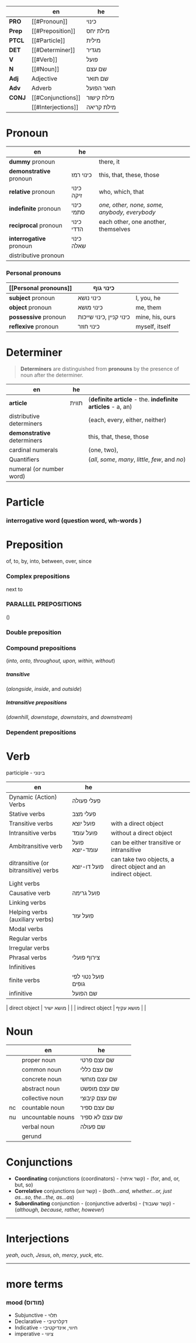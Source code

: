 |          | en                 | he         |
| -------- | ------------------ | ---------- |
| **PRO**  | [[#Pronoun]]       | כינוי      |
| **Prep** | [[#Preposition]]   | מילת יחס   |
| **PTCL** | [[#Particle]]      | מילית      |
| **DET**  | [[#Determiner]]    | מגדיר      |
| **V**    | [[#Verb]]          | פועל       |
| **N**    | [[#Noun]]          | שם עצם     |
| **Adj**  | Adjective          | שם תואר    |
| **Adv**  | Adverb             | תואר הפועל |
| **CONJ** | [[#Conjunctions]]  | מילת קישור |
|          | [[#Interjections]] | מילת קריאה |


# Pronoun 

| en                        | he                        |                                                 |
| ------------------------- | ------------------------- | ----------------------------------------------- |
| **dummy** pronoun         |                           | there, it                                       |
| **demonstrative** pronoun | כינוי רמז                 | this, that, these, those                        |
| **relative** pronoun      | כינוי זיקה                | who, which, that                                |
| **indefinite** pronoun    | כינוי סתמי                | _one, other, none, some, anybody, everybody_    |
| **reciprocal** pronoun    | כינוי הדדי                | each other, one another, themselves             |
| **interrogative** pronoun | כינוי שאלה                |                                                 |
| distributive pronoun      |                           |                                                 |

### Personal pronouns

| **[[Personal pronouns]]** | כינוי גוף                 |  |
| -- | -- | -- |
| **subject** pronoun       | כינוי נושא                | I, you, he                                      |
| **object** pronoun        | כינוי מושא                | me, them                                        |
| **possessive** pronoun    | כינוי קניין ,כינוי שייכות | mine, his, ours                                 |
| **reflexive** pronoun     | כינוי חוזר                | myself, itself                                  |

# Determiner

>**Determiners** are distinguished from **pronouns** by the presence of noun after the determiner.

| en                       | he  |     |
| ------------------------ | --- | --- |
| **article**              |  תווית   |   (**definite article** - the. **indefinite articles** - a, an)   |
| distributive determiners |     |  (each, every, either, neither)    |
| **demonstrative** determiners |                  | this, that, these, those            |
| cardinal numerals        |     |  (one, two),   |
| Quantifiers              |     |  (_all_, _some_, _many_, _little_, _few_, and _no_)   |
|   numeral (or number word)                        |     |     |

# Particle

### interrogative word (question word, wh-words )


# Preposition
of, to, by, into, between, over, since

### Complex prepositions
next to

### PARALLEL PREPOSITIONS
()

### Double preposition


### Compound prepositions
(*into, onto, throughout, upon, within, without*)

##### transitive
(_alongside_, _inside_, and _outside_)

##### Intransitive prepositions
(_downhill_, _downstage_, _downstairs_, and _downstream_)

### Dependent prepositions

# Verb

participle - בינוני

| en                                   | he                  |     |
| ------------------------------------ | ------------------- | --- |
| Dynamic (Action) Verbs               | פעלי פעולה          |     |
| Stative verbs                        | פעלי מצב            |     |
| Transitive verbs                     | פועל יוצא           | with a direct object    |
| Intransitive verbs                   | פועל עומד           | without a direct object    |
| Ambitransitive verb                  | פועל עומד-יוצא      | can be either transitive or intransitive    |
| ditransitive (or bitransitive) verbs | פועל דו-יוצא        | can take two objects, a direct object and an indirect object.    |
| Light verbs                          |                     |     |
| Causative verb                       | פועל גרימה          |     |
| Linking verbs                        |                     |     |
| Helping verbs (auxiliary verbs)      | פועל עזר            |     |
| Modal verbs                          |                     |     |
| Regular verbs                        |                     |     |
| Irregular verbs                      |                     |     |
| Phrasal verbs                        | צירוף פועלי         |     |
| Infinitives                          |                     |     |
| finite verbs                         | פועל נטוי לפי גופים |     |
| infinitive                           | שם הפועל            |     |



| direct object | מושא ישיר |  |
| indirect object | מושא עקיף |  |



# Noun

|     | en                | he             |     |
| --- | ----------------- | -------------- | --- |
|     | proper noun       | שם עצם פרטי    |     |
|     | common noun       | שם עצם כללי    |     |
|     | concrete noun     | שם עצם מוחשי   |     |
|     | abstract noun     | שם עצם מופשט   |     |
|     | collective noun   | שם עצם קיבוצי  |     |
| nc  | countable noun    | שם עצם ספיר    |     |
| nu  | uncountable nouns | שם עצם לא ספיר |     |
|     | verbal noun       | שם פעולה       |     |
|     | gerund                  |                |     |


# Conjunctions
- **Coordinating** conjunctions (coordinators) - (קשר איחוי) - (for, and, or, but, so)
- **Correlative** conjunctions (קשר זווג) - (*both...and, whether...or, just as...so, the...the, as...as*)
- **Subordinating** conjunction - (conjunctive adverbs) - (קשר שעבוד) - (*although, because, rather, however*)


___

# Interjections
_yeah_, _ouch_, _Jesus_, _oh_, _mercy_, _yuck_, etc.





___


# more terms 


### mood (מודוס)

- Subjunctive - תִּלּוּי
- Declarative - דקלרטיבי
- Indicative - חיווי, אינדיקטיבי
- imperative - ציווי





